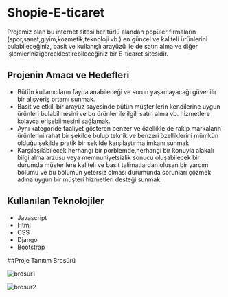 # Shopie-E-ticaret
 Projemiz olan bu internet sitesi her türlü alandan popüler firmaların (spor,sanat,giyim,kozmetik,teknoloji vb.) en güncel ve kaliteli ürünlerini bulabileceğiniz, basit ve kullanışlı arayüzü ile de satın alma ve diğer işlemlerinizigerçekleştirebileceğiniz bir E-ticaret sitesidir. 
 
 ## Projenin Amacı ve Hedefleri
 - Bütün kullanıcıların faydalanabileceği ve sorun yaşamayacağı güvenilir bir alışveriş ortamı sunmak.
 - Basit ve etkili bir arayüz sayesinde bütün müşterilerin kendilerine uygun ürünleri bulabilmesini ve bu ürünler ile ilgili satın alma vb. hizmetlere kolayca erişebilmesini sağlamak. 
 - Aynı kategoride faaliyet gösteren benzer ve özellikle de rakip markaların ürünlerini rahat bir şekilde bulup teknik ve benzeri özelliklerini mümkün olduğu şekilde pratik bir şekilde karşılaştırma imkanı sunmak.
 - Karşılaşılabilecek herhangi bir porblemde,herhangi bir konuyla alakalı bilgi alma arzusu veya memnuniyetsizlik sonucu oluşabilecek bir durumda müsterilere kaliteli ve basit talimatlardan oluşan bir yardım bölümü ve bu bölümün yetersiz olması durumunda sorunları çözmek adına uygun bir müşteri hizmetleri desteği sunmak.
 
 ## Kullanılan Teknolojiler
 - Javascript
 - Html
 - CSS
 - Django
 - Bootstrap
 
 ##Proje Tanıtım Broşürü
 
![brosur1](https://user-images.githubusercontent.com/73705686/235508784-05a21eb6-d3de-443e-9672-74a83539064c.jpg)


![brosur2](https://user-images.githubusercontent.com/73705686/235508809-3d319059-9f89-4f04-ae12-c9216068c9d2.jpg)
